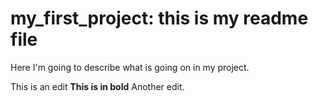 # my_first_project: this is my readme file
Here I'm going to describe what is going on in my project.

This is an edit
**This is in bold**
Another edit.
